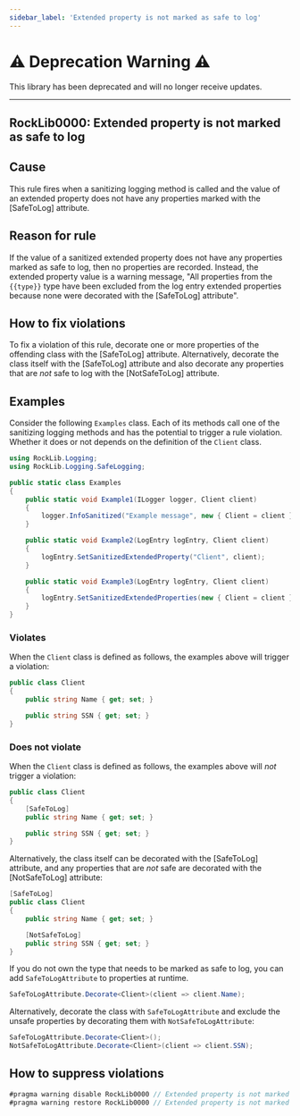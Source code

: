 ```yaml
---
sidebar_label: 'Extended property is not marked as safe to log'
---
```


# :warning: Deprecation Warning :warning:

This library has been deprecated and will no longer receive updates.

---

## RockLib0000: Extended property is not marked as safe to log

## Cause

This rule fires when a sanitizing logging method is called and the value of an extended property does not have any properties marked with the [SafeToLog] attribute.

## Reason for rule

If the value of a sanitized extended property does not have any properties marked as safe to log, then no properties are recorded. Instead, the extended property value is a warning message, "All properties from the `{{type}}` type have been excluded from the log entry extended properties because none were decorated with the [SafeToLog] attribute".

## How to fix violations

To fix a violation of this rule, decorate one or more properties of the offending class with the [SafeToLog] attribute. Alternatively, decorate the class itself with the [SafeToLog] attribute and also decorate any properties that are *not* safe to log with the [NotSafeToLog] attribute.

## Examples

Consider the following `Examples` class. Each of its methods call one of the sanitizing logging methods and has the potential to trigger a rule violation. Whether it does or not depends on the definition of the `Client` class.

```csharp
using RockLib.Logging;
using RockLib.Logging.SafeLogging;

public static class Examples
{
    public static void Example1(ILogger logger, Client client)
    {
        logger.InfoSanitized("Example message", new { Client = client });
    }

    public static void Example2(LogEntry logEntry, Client client)
    {
        logEntry.SetSanitizedExtendedProperty("Client", client);
    }

    public static void Example3(LogEntry logEntry, Client client)
    {
        logEntry.SetSanitizedExtendedProperties(new { Client = client });
    }
}
```

### Violates

When the `Client` class is defined as follows, the examples above will trigger a violation:

```csharp
public class Client
{
    public string Name { get; set; }

    public string SSN { get; set; }
}
```

### Does not violate

When the `Client` class is defined as follows, the examples above will *not* trigger a violation:

```csharp
public class Client
{
    [SafeToLog]
    public string Name { get; set; }

    public string SSN { get; set; }
}
```

Alternatively, the class itself can be decorated with the [SafeToLog] attribute, and any properties that are *not* safe are decorated with the [NotSafeToLog] attribute:

```csharp
[SafeToLog]
public class Client
{
    public string Name { get; set; }

    [NotSafeToLog]
    public string SSN { get; set; }
}
```

If you do not own the type that needs to be marked as safe to log, you can add `SafeToLogAttribute` to properties at runtime.

```csharp
SafeToLogAttribute.Decorate<Client>(client => client.Name);
```

Alternatively, decorate the class with `SafeToLogAttribute` and exclude the unsafe properties by decorating them with `NotSafeToLogAttribute`:

```csharp
SafeToLogAttribute.Decorate<Client>();
NotSafeToLogAttribute.Decorate<Client>(client => client.SSN);
```

## How to suppress violations

```csharp
#pragma warning disable RockLib0000 // Extended property is not marked as safe to log
#pragma warning restore RockLib0000 // Extended property is not marked as safe to log
```
